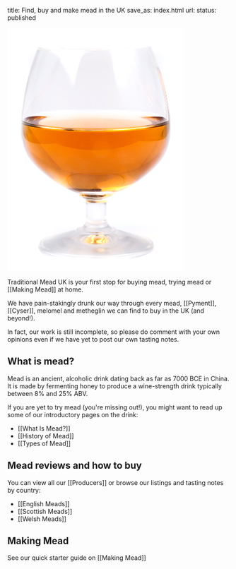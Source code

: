 title: Find, buy and make mead in the UK
save_as: index.html
url:
status: published

![Glass of mead](/images/glass-small.jpg)

Traditional Mead UK is your first stop for buying mead, trying mead or [[Making Mead]] at home.

We have pain-stakingly drunk our way through every mead, [[Pyment]], [[Cyser]], melomel and metheglin we can find to buy in the UK (and beyond!).

In fact, our work is still incomplete, so please do comment with your own opinions even if we have yet to post our own tasting notes.

## What is mead?

Mead is an ancient, alcoholic drink dating back as far as 7000 BCE in China. It is made by fermenting honey to produce a wine-strength drink typically between 8% and 25% ABV.

If you are yet to try mead (you're missing out!), you might want to
read up some of our introductory pages on the drink:

- [[What Is Mead?]]
- [[History of Mead]]
- [[Types of Mead]]

## Mead reviews and how to buy

You can view all our [[Producers]] or browse our listings and tasting notes by country:

- [[English Meads]]
- [[Scottish Meads]]
- [[Welsh Meads]]

## Making Mead

See our quick starter guide on [[Making Mead]]
